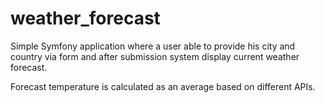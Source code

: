 # weather_forecast

Simple Symfony application where a user able to provide his city and country via form and after submission system display current weather forecast.

Forecast temperature is calculated as an average based on different APIs.

